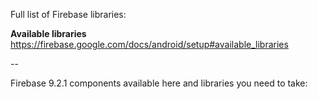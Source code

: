 Full list of Firebase libraries:<br/>

**Available libraries**<br/>
https://firebase.google.com/docs/android/setup#available_libraries

--

Firebase 9.2.1 components available here and libraries you need to take:


